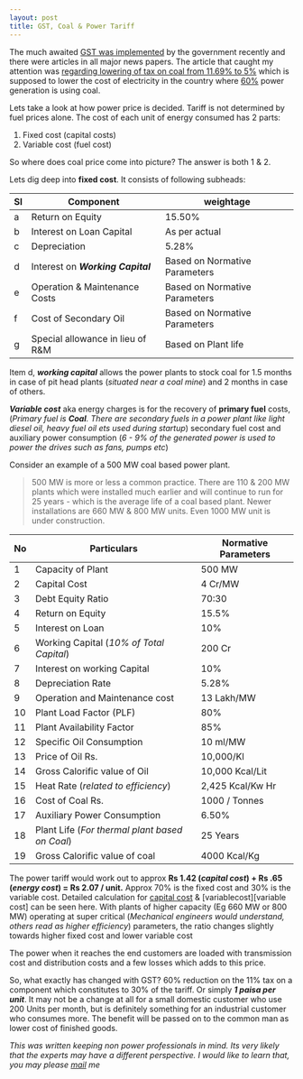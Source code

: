 ```yaml
---
layout: post
title: GST, Coal & Power Tariff
---
```



The much awaited [GST was implemented][GST] by the government recently and there were articles in all major news papers. The article that caught my attention was [regarding lowering of tax on coal from 11.69% to 5%][coal] which is supposed to lower the cost of electricity in the country where [60%][60] power generation is using coal.

Lets take a look at how power price is decided. Tariff is not determined by fuel prices alone. The cost of each unit of energy consumed has 2 parts:
1. Fixed cost (capital costs)
2. Variable cost (fuel cost)

So where does coal price come into picture? The answer is both 1 & 2.  

Lets dig deep into **fixed cost**. It consists of following subheads:

|Sl|Component|weightage|
|---|---|---|
|a |Return on Equity |15.50%|
|b |Interest on Loan Capital |As per actual|
|c |Depreciation |5.28%|
|d |Interest on ***Working Capital*** |Based on Normative Parameters|
|e |Operation & Maintenance Costs |Based on Normative Parameters|
|f |Cost of Secondary Oil |Based on Normative Parameters|
|g |Special allowance in lieu of R&M |Based on Plant life|

Item d, ***working capital*** allows the power plants to stock coal for 1.5 months in case of pit head plants (*situated near a coal mine*) and 2 months in case of others.

***Variable cost*** aka energy charges is for the recovery of **primary fuel** costs, (*Primary fuel is **Coal**. There are secondary fuels in a power plant like light diesel oil, heavy fuel oil ets used during startup*) secondary fuel cost and auxiliary power consumption (*6 - 9% of the generated power is used to power the drives such as fans, pumps etc*)

Consider an example of a 500 MW coal based power plant.
>500 MW is more or less a common practice. There are 110 & 200 MW plants which were installed much earlier and will continue to run for 25 years - which is the average life of a coal based plant. Newer installations are 660 MW & 800 MW units. Even 1000 MW unit is under construction.

|No |Particulars |Normative Parameters|
|---|---|---|
|1 |Capacity of Plant |500 MW|
|2 |Capital Cost |4 Cr/MW|
|3 |Debt Equity Ratio |70:30|
|4 |Return on Equity |15.5%|
|5 |Interest on Loan |10%|
|6 |Working Capital (*10% of Total Capital*) |200 Cr|
|7 |Interest on working Capital |10%|
|8 |Depreciation Rate |5.28%|
|9 |Operation and Maintenance cost |13 Lakh/MW|
|10 |Plant Load Factor (PLF) |80%|
|11 |Plant Availability Factor |85%|
|12 |Specific Oil Consumption |10 ml/MW|
|13 |Price of Oil Rs. |10,000/Kl|
|14 |Gross Calorific value of Oil |10,000 Kcal/Lit|
|15 |Heat Rate (*related to efficiency*) |2,425 Kcal/Kw Hr|
|16 |Cost of Coal Rs. |1000 / Tonnes|
|17 |Auxiliary Power Consumption |6.50%|
|18 |Plant Life (*For thermal plant based on Coal*) |25 Years|
|19 |Gross Calorific value of coal |4000 Kcal/Kg|

The power tariff would work out to approx **Rs 1.42 (*capital cost*) + Rs .65 (*energy cost*) =  Rs 2.07 / unit.** Approx 70% is the fixed cost and 30% is the variable cost. Detailed calculation for [capital cost][capitalcost] & [variablecost][variable cost] can be seen here. With plants of higher capacity (Eg 660 MW or 800 MW) operating at super critical (*Mechanical engineers would understand, others read as higher efficiency*) parameters, the ratio changes slightly towards higher fixed cost and lower variable cost

The power when it reaches the end customers are loaded with transmission cost and distribution costs and a few losses which adds to this price.

So, what exactly has changed with GST? 60% reduction on the 11% tax on a component which constitutes to 30% of the tariff. Or simply ***1 paisa per unit***. It may not be a change at all for a small domestic customer who use 200 Units per month, but is definitely something for an industrial customer who consumes more. The benefit will be passed on to the common man as lower cost of finished goods. 

*This was written keeping non power professionals in mind. Its very likely that the experts may have a different perspective. I would like to learn that, you may please [mail][mail] me*   

[GST]:http://www.cbec.gov.in/htdocs-cbec/gst/index
[coal]:http://economictimes.indiatimes.com/industry/energy/power/welcome-gst-rate-on-coal-solar-wind-will-not-be-impacted-piyush-goyal/articleshow/58749467.cms
[60]:http://powermin.nic.in/en/content/power-sector-glance-all-india
[mail]:mailto:mail@subinabid.xyz
[capitalcost]:/assets/CapitalCost.pdf
[variablecost]:/assets/VariableCost.pdf
